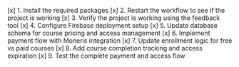 [x] 1. Install the required packages
[x] 2. Restart the workflow to see if the project is working
[x] 3. Verify the project is working using the feedback tool
[x] 4. Configure Firebase deployment setup
[x] 5. Update database schema for course pricing and access management
[x] 6. Implement payment flow with Moneris integration
[x] 7. Update enrollment logic for free vs paid courses
[x] 8. Add course completion tracking and access expiration
[x] 9. Test the complete payment and access flow
